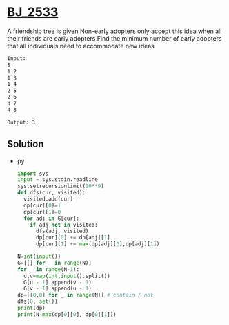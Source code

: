 # [BJ_2533](https://acmicpc.net/problem/2533)

A friendship tree is given
Non-early adopters only accept this idea when all their friends are early adopters
Find the minimum number of early adopters that all individuals need to accommodate new ideas

```txt
Input:
8
1 2
1 3
1 4
2 5
2 6
4 7
4 8

Output: 3
```

## Solution

* py

  ```py
  import sys
  input = sys.stdin.readline
  sys.setrecursionlimit(10**9)
  def dfs(cur, visited):
    visited.add(cur)
    dp[cur][0]=1
    dp[cur][1]=0
    for adj in G[cur]:
      if adj not in visited:
        dfs(adj, visited)
        dp[cur][0] += dp[adj][1]
        dp[cur][1] += max(dp[adj][0],dp[adj][1])

  N=int(input())
  G=[[] for _ in range(N)]
  for _ in range(N-1):
    u,v=map(int,input().split())
    G[u - 1].append(v - 1)
    G[v - 1].append(u - 1)
  dp=[[0,0] for _ in range(N)] # contain / not
  dfs(0, set())
  print(dp)
  print(N-max(dp[0][0], dp[0][1]))
  ```
